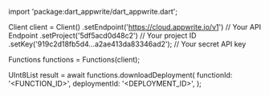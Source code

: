 import 'package:dart_appwrite/dart_appwrite.dart';

Client client = Client()
    .setEndpoint('https://cloud.appwrite.io/v1') // Your API Endpoint
    .setProject('5df5acd0d48c2') // Your project ID
    .setKey('919c2d18fb5d4...a2ae413da83346ad2'); // Your secret API key

Functions functions = Functions(client);

UInt8List result = await functions.downloadDeployment(
    functionId: '<FUNCTION_ID>',
    deploymentId: '<DEPLOYMENT_ID>',
);
